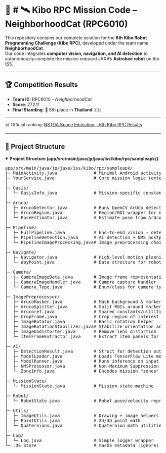 # 🚀 # 🛰️ Kibo RPC Mission Code – NeighborhoodCat (RPC6010)

This repository contains our complete solution for the **6th Kibo Robot Programming Challenge (Kibo RPC)**, developed under the team name **NeighborhoodCat**.  
Our code integrates **computer vision, navigation, and AI detection** to autonomously complete the mission onboard JAXA’s **Astrobee robot** on the ISS.

---

## 🏆 Competition Results
- **Team ID**: RPC6010 – *NeighborhoodCat*  
- **Score**: 272.11  
- **Final Standing**: 🥇 8th place in **Thailand** 🇹🇭  

---

📊 Official ranking: [NSTDA Space Education – 6th Kibo RPC Results](https://www.nstda.or.th/spaceeducation/ranking-score-for-the-6th-kibo-rpc/)

---

## 📂 Project Structure
<details open>
  <summary><b>Project Structure (app/src/main/java/jp/jaxa/iss/kibo/rpc/sampleapk/)</b></summary>

<pre>
app/src/main/java/jp/jaxa/iss/kibo/rpc/sampleapk/
├─ MainActivity.java              # Minimal Android activity entrypoint
├─ YourService.java               # Core mission logic (extends KiboRpcService)
│
├─ Oasis/
│  └─ OasisInfo.java              # Mission-specific constants and configs
│
├─ Aruco/
│  ├─ ArucoDetector.java          # Runs OpenCV ArUco detection
│  ├─ ArucoRegion.java            # Region/ROI wrapper for markers
│  └─ PoseEstimator.java          # Estimate pose from ArUco + camera intrinsics
│
├─ Pipeline/
│  ├─ FullPipeline.java           # End-to-end vision → detection pipeline
│  ├─ PipelineDetection.java      # AI detection + NMS postprocessing
│  └─ PipelineImageProcessing.java# Image preprocessing chain
│
├─ Navigate/
│  ├─ Navigator.java              # High-level motion planning
│  └─ WayPoint.java               # Data structure for robot waypoints
│
├─ Camera/
│  ├─ CameraImageData.java        # Image frame representation
│  ├─ CameraImageHandler.java     # Camera capture handler
│  └─ Camera_Type.java            # Enum/class for camera types
│
├─ ImagePreprocessor/
│  ├─ ArucoMasker.java            # Mask background & markers
│  ├─ ArucoSplitter.java          # Split ROIs around markers
│  ├─ Arucoref.java               # Shared constants/utilities
│  ├─ CropFrame.java              # Crop region of interest
│  ├─ ImageRotator.java           # Basic rotation helper
│  ├─ ImageRotationStabilizer.java# Stabilize orientation across frames
│  ├─ ImageUndistorter.java       # Remove lens distortion
│  └─ ItemFrameExtractor.java     # Extract item panels for detection
│
├─ AI/
│  ├─ DetectionResult.java        # Struct for detection outputs
│  ├─ ModelLoader.java            # Loads TensorFlow Lite model
│  ├─ ModelRunner.java            # Runs inference on input frames
│  ├─ NMSProcessor.java           # Non-Maximum Suppression
│  └─ ZoneInfo.java               # Encodes mission "zones"
│
├─ MissionState/
│  └─ MissionState.java           # Mission state machine
│
├─ Robot/
│  └─ RobotState.java             # Robot pose/velocity representation
│
├─ Utils/
│  ├─ ImageUtils.java             # Drawing + image helpers
│  ├─ PointUtils.java             # 2D/3D point math
│  └─ Quaternions.java            # Quaternion math utilities
│
├─ Log/
│  └─ Log.java                    # Simple logger wrapper
└─ .DS_Store                      # macOS metadata (ignore)
</pre>
</details>
